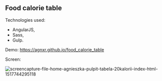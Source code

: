 ## Food calorie table

Technologies used:

* AngularJS,
* Sass,
* Gulp.

Demo: https://agnxr.github.io/food_calorie_table

Screen:

![screencapture-file-home-agnieszka-pulpit-tabela-20kalorii-index-html-1517744295118](https://user-images.githubusercontent.com/32043294/35777107-670621bc-09a8-11e8-8478-d8863531a5a5.png)



